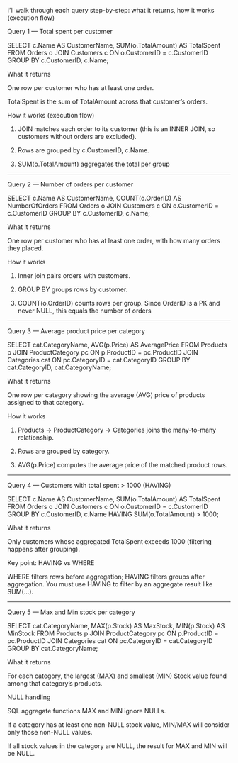 I’ll walk through each query step-by-step: what it returns, how it works (execution flow)

Query 1 — Total spent per customer

SELECT 
    c.Name AS CustomerName,
    SUM(o.TotalAmount) AS TotalSpent
FROM Orders o
JOIN Customers c ON o.CustomerID = c.CustomerID
GROUP BY c.CustomerID, c.Name;

What it returns

One row per customer who has at least one order.

TotalSpent is the sum of TotalAmount across that customer’s orders.


How it works (execution flow)

1. JOIN matches each order to its customer (this is an INNER JOIN, so customers without orders are excluded).


2. Rows are grouped by c.CustomerID, c.Name.


3. SUM(o.TotalAmount) aggregates the total per group

---

Query 2 — Number of orders per customer

SELECT 
    c.Name AS CustomerName,
    COUNT(o.OrderID) AS NumberOfOrders
FROM Orders o
JOIN Customers c ON o.CustomerID = c.CustomerID
GROUP BY c.CustomerID, c.Name;

What it returns

One row per customer who has at least one order, with how many orders they placed.


How it works

1. Inner join pairs orders with customers.


2. GROUP BY groups rows by customer.


3. COUNT(o.OrderID) counts rows per group. Since OrderID is a PK and never NULL, this equals the number of orders

---

Query 3 — Average product price per category

SELECT 
    cat.CategoryName,
    AVG(p.Price) AS AveragePrice
FROM Products p
JOIN ProductCategory pc ON p.ProductID = pc.ProductID
JOIN Categories cat ON pc.CategoryID = cat.CategoryID
GROUP BY cat.CategoryID, cat.CategoryName;

What it returns

One row per category showing the average (AVG) price of products assigned to that category.


How it works

1. Products → ProductCategory → Categories joins the many-to-many relationship.


2. Rows are grouped by category.


3. AVG(p.Price) computes the average price of the matched product rows.

---

Query 4 — Customers with total spent > 1000 (HAVING)

SELECT 
    c.Name AS CustomerName,
    SUM(o.TotalAmount) AS TotalSpent
FROM Orders o
JOIN Customers c ON o.CustomerID = c.CustomerID
GROUP BY c.CustomerID, c.Name
HAVING SUM(o.TotalAmount) > 1000;

What it returns

Only customers whose aggregated TotalSpent exceeds 1000 (filtering happens after grouping).


Key point: HAVING vs WHERE

WHERE filters rows before aggregation; HAVING filters groups after aggregation. You must use HAVING to filter by an aggregate result like SUM(...).

---

Query 5 — Max and Min stock per category

SELECT 
    cat.CategoryName,
    MAX(p.Stock) AS MaxStock,
    MIN(p.Stock) AS MinStock
FROM Products p
JOIN ProductCategory pc ON p.ProductID = pc.ProductID
JOIN Categories cat ON pc.CategoryID = cat.CategoryID
GROUP BY cat.CategoryName;

What it returns

For each category, the largest (MAX) and smallest (MIN) Stock value found among that category’s products.


NULL handling

SQL aggregate functions MAX and MIN ignore NULLs.

If a category has at least one non-NULL stock value, MIN/MAX will consider only those non-NULL values.

If all stock values in the category are NULL, the result for MAX and MIN will be NULL.



